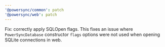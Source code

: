 ```yaml
---
'@powersync/common': patch
'@powersync/web': patch
---
```


Fix: correctly apply SQLOpen flags. This fixes an issue where `PowerSyncDatabase` constructor `flags` options were not used when opening SQLite connections in web.
